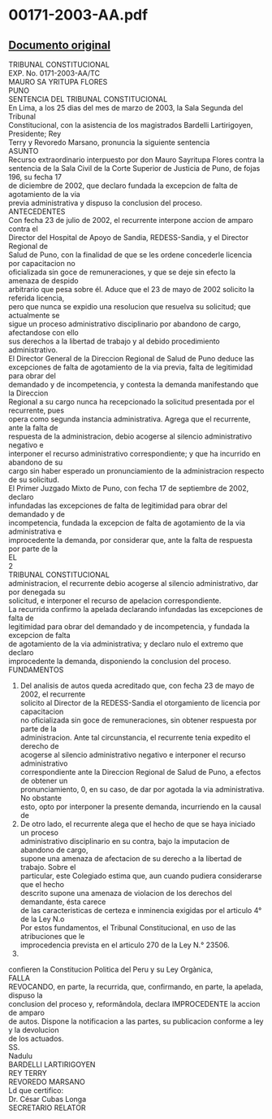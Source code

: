 
00171-2003-AA.pdf
=================
  
[Documento original](https://tc.gob.pe/jurisprudencia/2003/00171-2003-AA.pdf)  
---  
TRIBUNAL CONSTITUCIONAL  
EXP. No. 0171-2003-AA/TC  
MAURO SA YRITUPA FLORES  
PUNO  
SENTENCIA DEL TRIBUNAL CONSTITUCIONAL  
En Lima, a los 25 dias del mes de marzo de 2003, la Sala Segunda del Tribunal  
Constitucional, con la asistencia de los magistrados Bardelli Lartirigoyen, Presidente; Rey  
Terry y Revoredo Marsano, pronuncia la siguiente sentencia  
ASUNTO  
Recurso extraordinario interpuesto por don Mauro Sayritupa Flores contra la  
sentencia de la Sala Civil de la Corte Superior de Justicia de Puno, de fojas 196, su fecha 17  
de diciembre de 2002, que declaro fundada la excepcion de falta de agotamiento de la via  
previa administrativa y dispuso la conclusion del proceso.  
ANTECEDENTES  
Con fecha 23 de julio de 2002, el recurrente interpone accion de amparo contra el  
Director del Hospital de Apoyo de Sandia, REDESS-Sandia, y el Director Regional de  
Salud de Puno, con la finalidad de que se les ordene concederle licencia por capacitacion no  
oficializada sin goce de remuneraciones, y que se deje sin efecto la amenaza de despido  
arbitrario que pesa sobre él. Aduce que el 23 de mayo de 2002 solicito la referida licencia,  
pero que nunca se expidio una resolucion que resuelva su solicitud; que actualmente se  
sigue un proceso administrativo disciplinario por abandono de cargo, afectandose con ello  
sus derechos a la libertad de trabajo y al debido procedimiento administrativo.  
El Director General de la Direccion Regional de Salud de Puno deduce las  
excepciones de falta de agotamiento de la via previa, falta de legitimidad para obrar del  
demandado y de incompetencia, y contesta la demanda manifestando que la Direccion  
Regional a su cargo nunca ha recepcionado la solicitud presentada por el recurrente, pues  
opera como segunda instancia administrativa. Agrega que el recurrente, ante la falta de  
respuesta de la administracion, debio acogerse al silencio administrativo negativo e  
interponer el recurso administrativo correspondiente; y que ha incurrido en abandono de su  
cargo sin haber esperado un pronunciamiento de la administracion respecto de su solicitud.  
El Primer Juzgado Mixto de Puno, con fecha 17 de septiembre de 2002, declaro  
infundadas las excepciones de falta de legitimidad para obrar del demandado y de  
incompetencia, fundada la excepcion de falta de agotamiento de la via administrativa e  
improcedente la demanda, por considerar que, ante la falta de respuesta por parte de la  
EL  
2  
TRIBUNAL CONSTITUCIONAL  
administracion, el recurrente debio acogerse al silencio administrativo, dar por denegada su  
solicitud, e interponer el recurso de apelacion correspondiente.  
La recurrida confirmo la apelada declarando infundadas las excepciones de falta de  
legitimidad para obrar del demandado y de incompetencia, y fundada la excepcion de falta  
de agotamiento de la via administrativa; y declaro nulo el extremo que declaro  
improcedente la demanda, disponiendo la conclusion del proceso.  
FUNDAMENTOS  
1. Del analisis de autos queda acreditado que, con fecha 23 de mayo de 2002, el recurrente  
solicito al Director de la REDESS-Sandia el otorgamiento de licencia por capacitacion  
no oficializada sin goce de remuneraciones, sin obtener respuesta por parte de la  
administracion. Ante tal circunstancia, el recurrente tenia expedito el derecho de  
acogerse al silencio administrativo negativo e interponer el recurso administrativo  
correspondiente ante la Direccion Regional de Salud de Puno, a efectos de obtener un  
pronunciamiento, 0, en su caso, de dar por agotada la via administrativa. No obstante  
esto, opto por interponer la presente demanda, incurriendo en la causal de  
2. De otro lado, el recurrente alega que el hecho de que se haya iniciado un proceso  
administrativo disciplinario en su contra, bajo la imputacion de abandono de cargo,  
supone una amenaza de afectacion de su derecho a la libertad de trabajo. Sobre el  
particular, este Colegiado estima que, aun cuando pudiera considerarse que el hecho  
descrito supone una amenaza de violacion de los derechos del demandante, ésta carece  
de las caracteristicas de certeza e inminencia exigidas por el articulo 4° de la Ley N.o  
Por estos fundamentos, el Tribunal Constitucional, en uso de las atribuciones que le  
improcedencia prevista en el articulo 270 de la Ley N.° 23506.  
25398.  
confieren la Constitucion Politica del Peru y su Ley Orgànica,  
FALLA  
REVOCANDO, en parte, la recurrida, que, confirmando, en parte, la apelada, dispuso la  
conclusion del proceso y, reformândola, declara IMPROCEDENTE la accion de amparo  
de autos. Dispone la notificacion a las partes, su publicacion conforme a ley y la devolucion  
de los actuados.  
SS.  
Nadulu  
BARDELLI LARTIRIGOYEN  
REY TERRY  
REVOREDO MARSANO  
Ld que certifico:  
Dr. César Cubas Longa  
SECRETARIO RELATOR